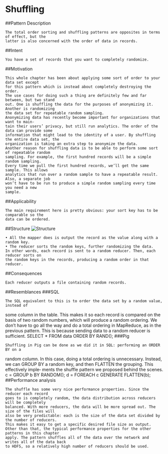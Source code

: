 # Shuffling
##Pattern Description
```
The total order sorting and shuffling patterns are opposites in terms of effect, but the
latter is also concerned with the order of data in records.
```
##Intent
```
You have a set of records that you want to completely randomize.
```
##Motivation
```
This whole chapter has been about applying some sort of order to your data set except
for this pattern which is instead about completely destroying the order.
The use cases for doing such a thing are definitely few and far between, but two stand
out. One is shuffling the data for the purposes of anonymizing it. Another is randomizing
the data set for repeatable random sampling.
Anonymizing data has recently become important for organizations that want to main‐
tain their users’ privacy, but still run analytics. The order of the data can provide some
information that might lead to the identity of a user. By shuffling the entire data set, the
organization is taking an extra step to anonymize the data.
Another reason for shuffling data is to be able to perform some sort of repeatable random
sampling. For example, the first hundred records will be a simple random sampling.
Every time we pull the first hundred records, we’ll get the same sample. This allows
analytics that run over a random sample to have a repeatable result. Also, a separate job
won’t have to be run to produce a simple random sampling every time you need a new
sample.
```
##Applicability
```
The main requirement here is pretty obvious: your sort key has to be comparable so the
data can be ordered.
```
##Structure
![Structure](https://github.com/geftimov/MapReduce/tree/master/readme/img/Filtering.png)
```
• All the mapper does is output the record as the value along with a random key.
• The reducer sorts the random keys, further randomizing the data.
In other words, each record is sent to a random reducer. Then, each reducer sorts on
the random keys in the records, producing a random order in that reducer.
```
##Consequences
```
Each reducer outputs a file containing random records.
```  
##Resemblances
###SQL

    The SQL equivalent to this is to order the data set by a random value, instead of
some column in the table. This makes it so each record is compared on the basis of
two random numbers, which will produce a random ordering. We don’t have to go
all the way and do a total ordering in MapReduce, as in the previous pattern. This
is because sending data to a random reducer is sufficient.
SELECT * FROM data ORDER BY RAND();
###Pig

    Shuffling in Pig can be done as we did it in SQL: performing an ORDER BY on a
random column. In this case, doing a total ordering is unnecessary. Instead, we can
GROUP BY a random key, and then FLATTEN the grouping. This effectively imple‐
ments the shuffle pattern we proposed behind the scenes.
c = GROUP b BY RANDOM();
d = FOREACH c GENERATE FLATTEN(b);
##Performance analysis
```
The shuffle has some very nice performance properties. Since the reducer each record
goes to is completely random, the data distribution across reducers will be completely
balanced. With more reducers, the data will be more spread out. The size of the files will
also be very predictable: each is the size of the data set divided by the number of reducers.
This makes it easy to get a specific desired file size as output.
Other than that, the typical performance properties for the other patterns in this chapter
apply. The pattern shuffles all of the data over the network and writes all of the data back
to HDFS, so a relatively high number of reducers should be used.
```